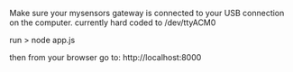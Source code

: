 Make sure your mysensors gateway is connected to your USB connection on the computer.
	currently hard coded to /dev/ttyACM0

run > node app.js

then from your browser go to:
http://localhost:8000

